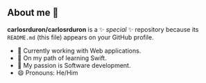 ## About me 👋

**carlosrduron/carlosrduron** is a ✨ _special_ ✨ repository because its `README.md` (this file) appears on your GitHub profile.

- 🔭 Currently working with Web applications.
- 🌱 On my path of learning Swift.
- 👯 My passion is Software development.
- 😄 Pronouns: He/Him
